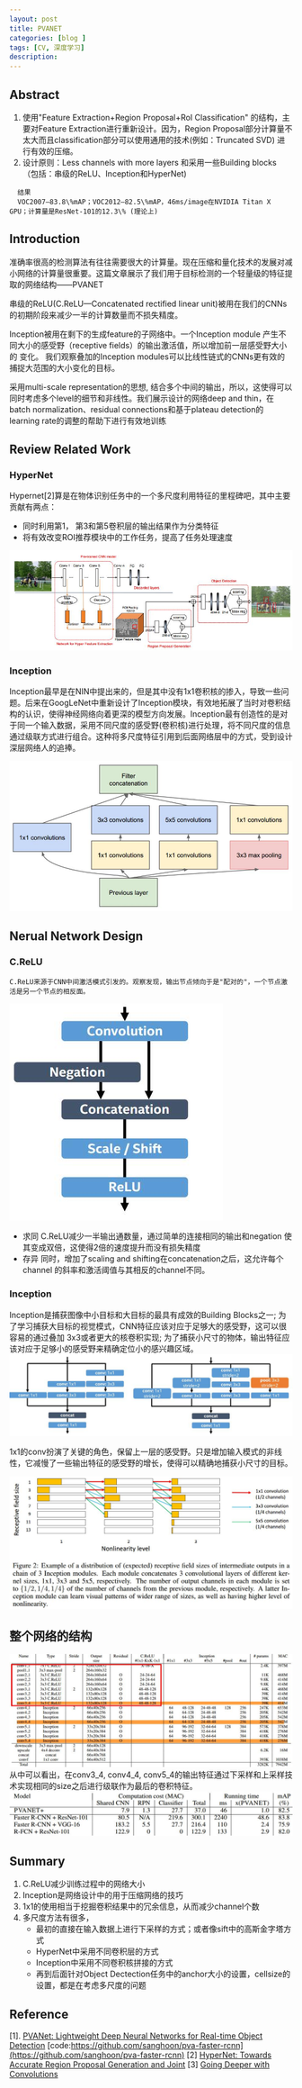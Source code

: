 ```yaml
---
layout: post
title: PVANET
categories: [blog ]
tags: [CV, 深度学习]
description: 
---
```



## Abstract
1. 使用"Feature Extraction+Region Proposal+RoI Classification" 的结构，主要对Feature Extraction进行重新设计。因为，Region Proposal部分计算量不太大而且classification部分可以使用通用的技术(例如：Truncated SVD) 进行有效的压缩。
2. 设计原则：Less channels with more layers 和采用一些Building blocks （包括：串级的ReLU、Inception和HyperNet)

```
  结果 
  VOC2007—83.8\%mAP；VOC2012—82.5\%mAP，46ms/image在NVIDIA Titan X GPU；计算量是ResNet-101的12.3\% (理论上)
```

## Introduction

准确率很高的检测算法有往往需要很大的计算量。现在压缩和量化技术的发展对减小网络的计算量很重要。这篇文章展示了我们用于目标检测的一个轻量级的特征提取的网络结构——PVANET

串级的ReLU(C.ReLU—Concatenated rectified linear unit)被用在我们的CNNs 的初期阶段来减少一半的计算数量而不损失精度。

Inception被用在剩下的生成feature的子网络中。一个Inception module 产生不同大小的感受野（receptive fields）的输出激活值，所以增加前一层感受野大小的 变化。 我们观察叠加的Inception modules可以比线性链式的CNNs更有效的捕捉大范围的大小变化的目标。

采用multi-scale representation的思想, 结合多个中间的输出，所以，这使得可以同时考虑多个level的细节和非线性。我们展示设计的网络deep and thin，在batch normalization、residual connections和基于plateau detection的learning rate的调整的帮助下进行有效地训练

##  Review Related Work

### HyperNet
Hypernet[2]算是在物体识别任务中的一个多尺度利用特征的里程碑吧，其中主要贡献有两点：
* 同时利用第1， 第3和第5卷积层的输出结果作为分类特征
* 将有效改变ROI推荐模块中的工作任务，提高了任务处理速度

![@HyperNet的网络结构示意图,其中本文中主要利用其中对不同层的卷积特征的联合利用的想法](../images/pvanet/img/HyperNet.jpg)

### Inception
Inception最早是在NIN中提出来的，但是其中没有1x1卷积核的掺入，导致一些问题。后来在GoogLeNet中重新设计了Inception模块，有效地拓展了当时对卷积结构的认识，使得神经网络向着更深的模型方向发展。Inception最有创造性的是对于同一个输入数据，采用不同尺度的感受野(卷积核)进行处理，将不同尺度的信息通过级联方式进行组合。这种将多尺度特征引用到后面网络层中的方式，受到设计深层网络人的追捧。

![@Inception的网络结构示意图,其中的1x1的卷积核主要作用是用于特征降维和感受野设置为1](../images/pvanet/img/Inception.jpg)


## Nerual Network Design
### C.ReLU

    C.ReLU来源于CNN中间激活模式引发的。观察发现，输出节点倾向于是"配对的"，一个节点激活是另一个节点的相反面。

![@C.ReLU的设计结构](../images/pvanet/img/CReLU.jpg)

* 求同
    C.ReLU减少一半输出通数量，通过简单的连接相同的输出和negation 使其变成双倍，这使得2倍的速度提升而没有损失精度
* 存异
    同时，增加了scaling and shifting在concatenation之后，这允许每个channel 的斜率和激活阈值与其相反的channel不同。


### Inception
Inception是捕获图像中小目标和大目标的最具有成效的Building Blocks之一;
为了学习捕获大目标的视觉模式，CNN特征应该对应于足够大的感受野，这可以很容易的通过叠加 3x3或者更大的核卷积实现;
为了捕获小尺寸的物体，输出特征应该对应于足够小的感受野来精确定位小的感兴趣区域。
![@(Left) Our Inception building block. 5x5 convolution is replaced with two 3x3 convolutional layers for efficiency. (Right) Inception for reducing feature map size by half](../images/pvanet/img/PVANET_Inception.jpg)

1x1的conv扮演了关键的角色，保留上一层的感受野。只是增加输入模式的非线性，它减慢了一些输出特征的感受野的增长，使得可以精确地捕获小尺寸的目标。

![@Inception中的感受野的直观表示](../images/pvanet/img/ReceptionField.jpg)

## 整个网络的结构
![@The detailed structure of PVANET](../images/pvanet/img/PVANETDetails.jpg)
从中可以看出，在conv3\_4, conv4\_4, conv5\_4的输出特征通过下采样和上采样技术实现相同的size之后进行级联作为最后的卷积特征。
![@Comparisons between our network and some state-of-the-arts in the PASCAL VOC2012 leaderboard.](../images/pvanet/img/Result.jpg)

## Summary

1. C.ReLU减少训练过程中的网络大小
2. Inception是网络设计中的用于压缩网络的技巧
3. 1x1的使用相当于挖掘卷积结果中的冗余信息，从而减少channel个数
4. 多尺度方法有很多，
   * 最初的直接在输入数据上进行下采样的方式；或者像sift中的高斯金字塔方式
   * HyperNet中采用不同卷积层的方式
   * Inception中采用不同卷积核拼接的方式
   * 再到后面针对Object Dectection任务中的anchor大小的设置，cellsize的设置，都是在考虑多尺度的问题

## Reference
[1]. [PVANet: Lightweight Deep Neural Networks for Real-time Object Detection](https://www.arxiv.org/pdf/1608.08021v3.pdf)
[code:https://github.com/sanghoon/pva-faster-rcnn](https://github.com/sanghoon/pva-faster-rcnn)
[2] [HyperNet: Towards Accurate Region Proposal Generation and Joint](http://www.cv-foundation.org/openaccess/content_cvpr_2016/papers/Kong_HyperNet_Towards_Accurate_CVPR_2016_paper.pdf)
[3] [Going Deeper with Convolutions](https://arxiv.org/pdf/1409.4842v1.pdf)

